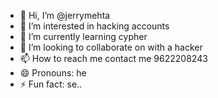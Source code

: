 - 👋 Hi, I’m @jerrymehta
- 👀 I’m interested in hacking accounts
- 🌱 I’m currently learning cypher
- 💞️ I’m looking to collaborate on with a hacker
- 📫 How to reach me contact me 9622208243
- 😄 Pronouns: he
- ⚡ Fun fact: se..

<!---
jerrymehta/jerrymehta is a ✨ special ✨ repository because its `README.md` (this file) appears on your GitHub profile.
You can click the Preview link to take a look at your changes.
--->
